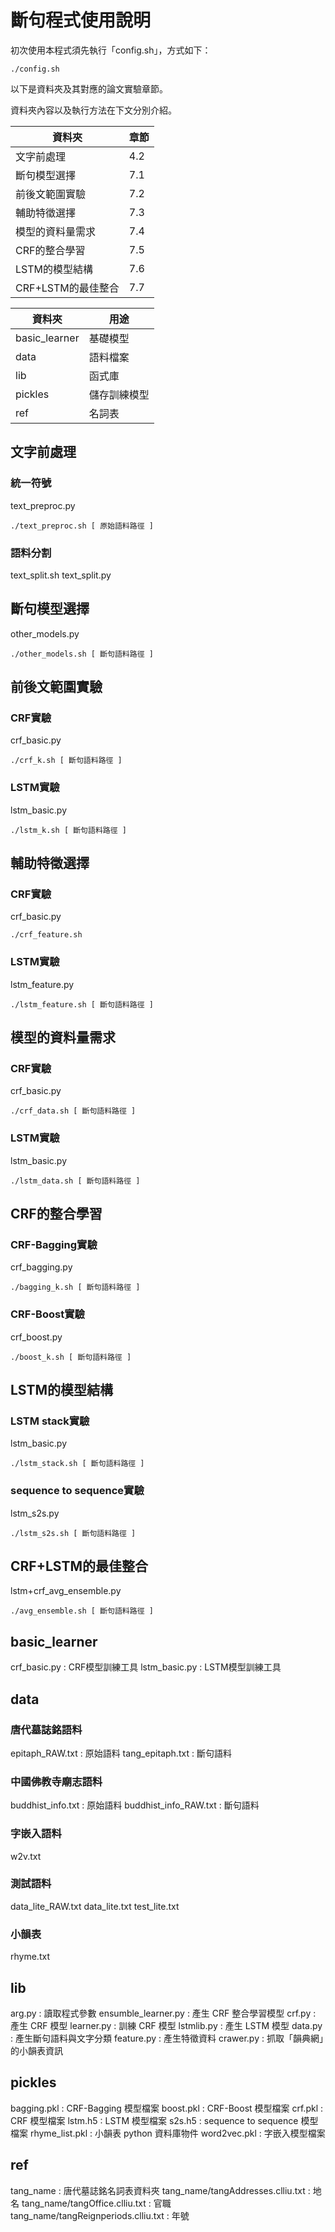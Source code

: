 # 斷句程式使用說明
初次使用本程式須先執行「config.sh」，方式如下：
```
./config.sh
```

以下是資料夾及其對應的論文實驗章節。

資料夾內容以及執行方法在下文分別介紹。

| 資料夾             | 章節 |
| ------------------ | ---- |
| 文字前處理         | 4.2  |
| 斷句模型選擇       | 7.1  |
| 前後文範圍實驗     | 7.2  |
| 輔助特徵選擇       | 7.3  |
| 模型的資料量需求   | 7.4  |
| CRF的整合學習      | 7.5  |
| LSTM的模型結構     | 7.6  |
| CRF+LSTM的最佳整合 | 7.7  |

| 資料夾        | 用途         |
| ------------- | ------------ |
| basic_learner | 基礎模型     |
| data          | 語料檔案     |
| lib           | 函式庫       |
| pickles       | 儲存訓練模型 |
| ref           | 名詞表       |


## 文字前處理
### 統一符號
text_preproc.py
```
./text_preproc.sh [ 原始語料路徑 ]
```
### 語料分割
text_split.sh
text_split.py

## 斷句模型選擇
other_models.py
```
./other_models.sh [ 斷句語料路徑 ]
```

## 前後文範圍實驗
### CRF實驗
crf_basic.py
```
./crf_k.sh [ 斷句語料路徑 ]
```
### LSTM實驗
lstm_basic.py
```
./lstm_k.sh [ 斷句語料路徑 ]
```

## 輔助特徵選擇
### CRF實驗
crf_basic.py
```
./crf_feature.sh
```

### LSTM實驗
lstm_feature.py
```
./lstm_feature.sh [ 斷句語料路徑 ]
```

## 模型的資料量需求
### CRF實驗
crf_basic.py
```
./crf_data.sh [ 斷句語料路徑 ]
```
### LSTM實驗
lstm_basic.py
```
./lstm_data.sh [ 斷句語料路徑 ]
```

## CRF的整合學習
### CRF-Bagging實驗
crf_bagging.py
```
./bagging_k.sh [ 斷句語料路徑 ]
```
### CRF-Boost實驗
crf_boost.py
```
./boost_k.sh [ 斷句語料路徑 ]
```

## LSTM的模型結構
### LSTM stack實驗
lstm_basic.py
```
./lstm_stack.sh [ 斷句語料路徑 ]
```
### sequence to sequence實驗
lstm_s2s.py
```
./lstm_s2s.sh [ 斷句語料路徑 ]
```

## CRF+LSTM的最佳整合
lstm+crf_avg_ensemble.py
```
./avg_ensemble.sh [ 斷句語料路徑 ]
```
## basic_learner
crf_basic.py  : CRF模型訓練工具
lstm_basic.py : LSTM模型訓練工具
## data
### 唐代墓誌銘語料
epitaph_RAW.txt  : 原始語料
tang_epitaph.txt : 斷句語料
### 中國佛教寺廟志語料
buddhist_info.txt     : 原始語料
buddhist_info_RAW.txt : 斷句語料
### 字嵌入語料
w2v.txt
### 測試語料
data_lite_RAW.txt
data_lite.txt
test_lite.txt
### 小韻表
rhyme.txt

## lib
arg.py              : 讀取程式參數
ensumble_learner.py : 產生 CRF 整合學習模型
crf.py              : 產生 CRF 模型
learner.py          : 訓練 CRF 模型
lstmlib.py          : 產生 LSTM 模型
data.py             : 產生斷句語料與文字分類
feature.py          : 產生特徵資料
crawer.py           : 抓取「韻典網」的小韻表資訊

## pickles
bagging.pkl    : CRF-Bagging 模型檔案
boost.pkl      : CRF-Boost 模型檔案
crf.pkl        : CRF 模型檔案
lstm.h5        : LSTM 模型檔案
s2s.h5         : sequence to sequence 模型檔案
rhyme_list.pkl : 小韻表 python 資料庫物件
word2vec.pkl   : 字嵌入模型檔案

## ref
tang_name                            : 唐代墓誌銘名詞表資料夾
tang_name/tangAddresses.clliu.txt    : 地名
tang_name/tangOffice.clliu.txt       : 官職
tang_name/tangReignperiods.clliu.txt : 年號
